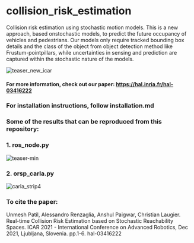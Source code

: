 # collision_risk_estimation
Collision risk estimation using stochastic motion models.
This is  a  new  approach,  based  onstochastic models, to predict the future occupancy of vehicles and pedestrians. Our models only require tracked bounding box details and the class of the object from object detection method like Frustum-pointpillars, while uncertainties  in  sensing  and  prediction  are  captured  within the stochastic nature of the models.


![teaser_new_icar](https://user-images.githubusercontent.com/34339038/140978469-6084052b-d6dc-4436-87d3-a7990a1993f6.png)


#### For more information, check out our paper: https://hal.inria.fr/hal-03416222 


### For installation instructions, follow installation.md

### Some of the results that can be reproduced from this repository:
### 1. ros_node.py

![teaser-min](https://user-images.githubusercontent.com/34339038/140979262-cbc5b09e-1c99-44c9-824e-269db3823d98.png)


### 2. orsp_carla.py
![carla_strip4](https://user-images.githubusercontent.com/34339038/140979273-d9ce1671-8407-4d32-82bf-a2bd42c22a31.png)  

### To cite the paper: 
Unmesh Patil, Alessandro Renzaglia, Anshul Paigwar, Christian Laugier. Real-time Collision Risk Estimation based on Stochastic Reachability Spaces. ICAR 2021 - International Conference on Advanced Robotics, Dec 2021, Ljubljana, Slovenia. pp.1-6. hal-03416222

